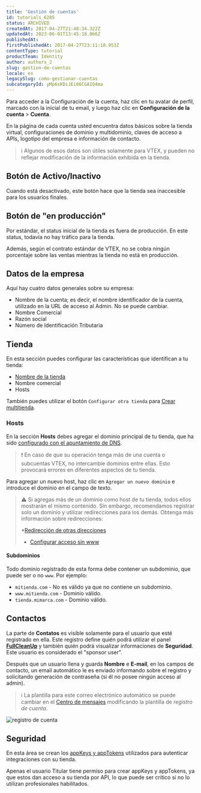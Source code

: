 ```yaml
---
title: 'Gestión de cuentas'
id: tutorials_6285
status: ARCHIVED
createdAt: 2017-04-27T21:48:34.322Z
updatedAt: 2023-06-01T13:45:18.066Z
publishedAt: 
firstPublishedAt: 2017-04-27T23:11:18.953Z
contentType: tutorial
productTeam: Identity
author: authors_2
slug: gestion-de-cuentas
locale: es
legacySlug: como-gestionar-cuentas
subcategoryId: yMp6sKDiJEi66CGAIQ4ma
---
```


Para acceder a la Configuración de la cuenta, haz clic en tu avatar de perfil, marcado con la inicial de tu email, y luego haz clic en **Configuración de la cuenta** > **Cuenta**.

En la página de cada cuenta usted encuentra datos básicos sobre la tienda virtual, configuraciones de dominio y multidominio, claves de acceso a APIs, logotipo del empresa e información de contacto.

>ℹ️ Algunos de esos datos son útiles solamente para VTEX, y pueden no reflejar modificación de la información exhibida en la tienda.

## Botón de Activo/Inactivo

Cuando está desactivado, este botón hace que la tienda sea inaccesible para los usuarios finales.

## Botón de "en producción"

Por estándar, el status inicial de la tienda es fuera de producción. En este status, todavía no hay tráfico para la tienda.

Además, según el contrato estándar de VTEX, no se cobra ningún porcentaje sobre las ventas mientras la tienda no está en producción.

## Datos de la empresa

Aquí hay cuatro datos generales sobre su empresa:
- Nombre de la cuenta; es decir, el nombre identificador de la cuenta, utilizado en la URL de acceso al Admin. No se puede cambiar.
- Nombre Comercial 
- Razón social
- Número de Identificación Tributaria 

## Tienda

En esta sección puedes configurar las características que identifican a tu tienda:
- [Nombre de la tienda](https://help.vtex.com/en/tutorial/what-is-the-store-name--3gh9mTNeMgs6Qe44e8IqQK#)
- Nombre comercial
- Hosts

También puedes utilizar el botón `Configurar otra tienda` para [Crear multitienda](https://help.vtex.com/es/tutorial/como-criar-multiloja-multidominio--tutorials_510).

### Hosts

En la sección **Hosts** debes agregar el dominio principal de tu tienda, que ha sido [configurado con el apuntamiento de DNS](https://help.vtex.com/es/tutorial/configurando-o-apontamento-de-dns-para-a-vtex--tutorials_4280).

>❗ En caso de que su operación tenga más de una cuenta o subcuentas VTEX, no intercambie dominios entre ellas. Esto provocará errores en diferentes aspectos de tu tienda.

Para agregar un nuevo host, haz clic en `Agregar un nuevo dominio` e introduce el dominio en el campo de texto.

>⚠️ Si agregas más de un dominio como host de tu tienda, todos ellos mostrarán el mismo contenido. Sin embargo, recomendamos registrar solo un dominio y utilizar redirecciones para los demás. Obtenga más información sobre redirecciones:
>
> *<a href=”https://help.vtex.com/es/tutorial/redirecionamento-de-outros-enderecos--3Xi2AeLUx2QpJQu8DTX8KQ”>Redirección de otras direcciones</a>
>
> * <a href=”https://help.vtex.com/es/tutorial/configurando-acesso-sem-www--tutorials_4278”>Configurar acceso sin www</a>

#### Subdominios

Todo dominio registrado de esta forma debe contener un subdominio, que puede ser o no `www`. Por ejemplo:

- `mitienda.com` - No es válido ya que no contiene un subdominio.
- `www.mitienda.com` - Dominio válido.
- `tienda.mimarca.com` - Dominio válido.

## Contactos

La parte de **Contatos** es visible solamente para el usuario que esté registrado en ella. Este registro define quién podrá utilizar el panel **[FullCleanUp](http://help.vtex.com/es/tutorial/entendendo-a-manutencao-da-base-de-dados/)** y también quién podrá visualizar informaciones de **Seguridad**. Este usuario es considerado el "sponsor user".

Después que un usuario llena y guarda **Nombre** e **E-mail**, en los campos de contacto, un email automático le es enviado informando sobre el registro y solicitando generación de contraseña (si él no posee ningún acceso al admin).

>ℹ️ La plantilla para este correo electrónico automático se puede cambiar en el [Centro de mensajes](https://help.vtex.com/es/tutorial/understanding-the-message-center--tutorials_84) modificando la plantilla de <i>registro de cuenta</i>.

![registro de cuenta](https://images.ctfassets.net/alneenqid6w5/7uIJliLTJ6wEMeeoqiSMQ/6c37511bd70d8035b11e18abc99b36d0/registro_de_cuenta.jpg)

## Seguridad

En esta área se crean los [appKeys y appTokens](https://help.vtex.com/es/tutorial/chaves-de-aplicacao) utilizados para autenticar integraciones con su tienda.

Apenas el usuario Titular tiene permiso para crear appKeys y appTokens, ya que estos dan acceso a su tienda por API, lo que puede ser crítico si no lo utilizan profesionales habilitados.
